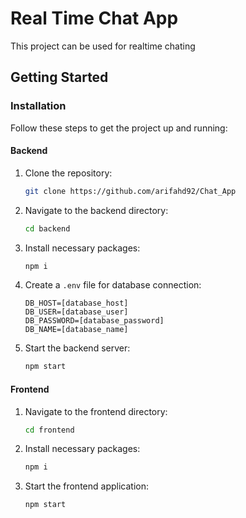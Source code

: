 
# Real Time Chat App

This project can be used for realtime chating

## Getting Started

### Installation

Follow these steps to get the project up and running:

#### Backend

1. Clone the repository:

   ```bash
   git clone https://github.com/arifahd92/Chat_App
   ```

2. Navigate to the backend directory:

   ```bash
   cd backend
   ```

3. Install necessary packages:

   ```bash
   npm i
   ```

4. Create a `.env` file for database connection:

   ```env
   DB_HOST=[database_host]
   DB_USER=[database_user]
   DB_PASSWORD=[database_password]
   DB_NAME=[database_name]
   ```

5. Start the backend server:

   ```bash
   npm start
   ```

#### Frontend

1. Navigate to the frontend directory:

   ```bash
   cd frontend
   ```

2. Install necessary packages:

   ```bash
   npm i
   ```

3. Start the frontend application:

   ```bash
   npm start
   ```

